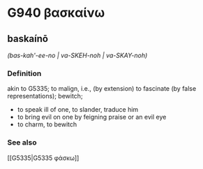# G940 βασκαίνω

## baskaínō

_(bas-kah'-ee-no | va-SKEH-noh | va-SKAY-noh)_

### Definition

akin to G5335; to malign, i.e., (by extension) to fascinate (by false representations); bewitch; 

- to speak ill of one, to slander, traduce him
- to bring evil on one by feigning praise or an evil eye
- to charm, to bewitch

### See also

[[G5335|G5335 φάσκω]]
